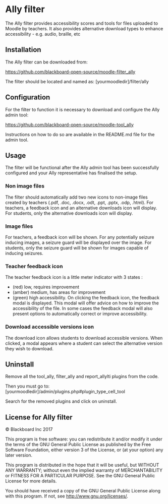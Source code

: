 # Ally filter

The Ally filter provides accessibility scores and tools for files uploaded to Moodle by teachers. It also provides
alternative download types to enhance accessibility - e.g. audio, braille, etc

## Installation

The Ally filter can be downloaded from:

https://github.com/blackboard-open-source/moodle-filter_ally

The filter should be located and named as:
 [yourmoodledir]/filter/ally
 
## Configuration

For the filter to function it is necessary to download and configure the Ally admin tool:
 
https://github.com/blackboard-open-source/moodle-tool_ally
 
Instructions on how to do so are available in the README.md file for the admin tool.

## Usage

The filter will be functional after the Ally admin tool has been successfully configured and your Ally
representative has finalised the setup.

### Non image files

The filter should automatically add two new icons to non-image files created by teachers (.pdf, .doc, .docx, .odt, .ppt,
.pptx, .odp, .html).
For teachers, a feedback icon and an alternative downloads icon will display.
For students, only the alternative downloads icon will display.

### Image files

For teachers, a feedback icon will be shown.
For any potentially seizure inducing images, a seizure guard will be displayed over the image.
For students, only the seizure guard will be shown for images capable of inducing seizures.

### Teacher feedback icon

The teacher feedback icon is a little meter indicator with 3 states :
* (red) low, requires improvement
* (amber) medium, has areas for improvement
* (green) high accessibility.
On clicking the feedback icon, the feedback modal is displayed. This modal will offer advice on how to improve the
accessibility of the file. In some cases the feedback modal will also present options to automatically correct or
improve accessibility.

### Download accessible versions icon

The download icon allows students to download accessible versions.
When clicked, a modal appears where a student can select the alternative version they wish to download.

## Uninstall
Remove all the tool_ally, filter_ally and report_allylti plugins from the code.
 
Then you must go to:
 [yourmoodledir]/admin/plugins.php#plugin_type_cell_tool
 
Search for the removed plugins and click on uninstall.

## License for Ally filter

© Blackboard Inc 2017

This program is free software: you can redistribute it and/or modify it under
the terms of the GNU General Public License as published by the Free Software
Foundation, either version 3 of the License, or (at your option) any later
version.

This program is distributed in the hope that it will be useful, but WITHOUT ANY
WARRANTY; without even the implied warranty of MERCHANTABILITY or FITNESS FOR A
PARTICULAR PURPOSE.  See the GNU General Public License for more details.

You should have received a copy of the GNU General Public License along with
this program.  If not, see <http://www.gnu.org/licenses/>.
